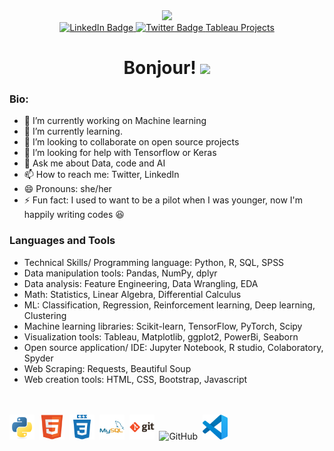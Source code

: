<div id="header" align="center">
  <img src="https://media3.giphy.com/media/xZ6YzXZkSs64wk4s7C/giphy.gif" width="100"/>
  <div id="badges">
  <a href="https://www.linkedin.com/in/michelle-juliet">
    <img src="https://img.shields.io/badge/LinkedIn-blue?style=for-the-badge&logo=linkedin&logoColor=white" alt="LinkedIn Badge"/>
  </a>
  <a href="https://www.twitter.com/mitchyj_">
    <img src="https://img.shields.io/badge/Twitter-blue?style=for-the-badge&logo=twitter&logoColor=white" alt="Twitter Badge"/>
  </a>
    <a href="https://public.tableau.com/app/profile/michelle.juliet/">Tableau Projects </a>
</div>
<h1>
  Bonjour!
  <img src="https://media.giphy.com/media/hvRJCLFzcasrR4ia7z/giphy.gif" width="30px"/>
</h1>
</div>

<!--
**michellejuliet/michellejuliet** is a ✨ _special_ ✨ repository because its `README.md` (this file) appears on your GitHub profile.
-->
### Bio:

- 🔭 I’m currently working on Machine learning 
- 🌱 I’m currently learning.
- 👯 I’m looking to collaborate on open source projects
- 🤔 I’m looking for help with Tensorflow or Keras
- 💬 Ask me about Data, code and AI
- 📫 How to reach me: Twitter, LinkedIn
- 😄 Pronouns: she/her
- ⚡ Fun fact: I used to want to be a pilot when I was younger, now I'm happily writing codes 😆

### Languages and Tools
- Technical Skills/ Programming language: Python, R, SQL, SPSS
- Data manipulation tools: Pandas, NumPy, dplyr
- Data analysis: Feature Engineering, Data Wrangling, EDA
- Math: Statistics, Linear Algebra, Differential Calculus
- ML: Classification, Regression, Reinforcement learning, Deep learning, Clustering
- Machine learning libraries: Scikit-learn, TensorFlow, PyTorch, Scipy
- Visualization tools: Tableau, Matplotlib, ggplot2, PowerBi, Seaborn
- Open source application/ IDE: Jupyter Notebook, R studio, Colaboratory, Spyder
- Web Scraping: Requests, Beautiful Soup
- Web creation tools: HTML, CSS, Bootstrap, Javascript
<br>
<br>
<div>
  <img src="https://github.com/devicons/devicon/blob/master/icons/python/python-original.svg" title="Python" alt="Python" width="40" height="40" />&nbsp;
  <img src="https://github.com/devicons/devicon/blob/master/icons/html5/html5-original.svg" title="HTML" alt="HTML" width="40" height="40"/>&nbsp;
  <img src="https://github.com/devicons/devicon/blob/master/icons/css3/css3-plain-wordmark.svg"  title="CSS3" alt="CSS" width="40" height="40"/>&nbsp;
  <img src="https://github.com/devicons/devicon/blob/master/icons/mysql/mysql-original-wordmark.svg" title="MySQL" alt="MySQL" width="40" height="40" />&nbsp;
  <img src="https://github.com/devicons/devicon/blob/master/icons/git/git-original-wordmark.svg" title="Git" alt="Git" width="40" height="40" />&nbsp;
  <img src="https://github.githubassets.com/images/modules/logos_page/Octocat.png" title="GitHub" alt="GitHub" width="40" height="40" />&nbsp;
  <img src="https://github.com/devicons/devicon/blob/master/icons/vscode/vscode-original.svg" title="VSCode" alt="VSCode" width="40" height="40" />&nbsp;
  </div>
